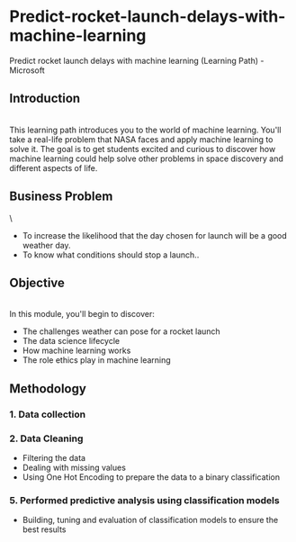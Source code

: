 # Predict-rocket-launch-delays-with-machine-learning
Predict rocket launch delays with machine learning (Learning Path) - Microsoft

## Introduction
\
This learning path introduces you to the world of machine learning. You'll take a real-life problem that NASA faces and apply machine learning to solve it. The goal is to get students excited and curious to discover how machine learning could help solve other problems in space discovery and different aspects of life.

## Business Problem
\
- To increase the likelihood that the day chosen for launch will be a good weather day.
- To know what conditions should stop a launch..

## Objective
\
In this module, you'll begin to discover:
- The challenges weather can pose for a rocket launch
- The data science lifecycle
- How machine learning works
- The role ethics play in machine learning

## Methodology
### 1. Data collection
### 2. Data Cleaning
- Filtering the data
- Dealing with missing values
- Using One Hot Encoding to prepare the data to a binary classification
### 5. Performed predictive analysis using classification models
- Building, tuning and evaluation of classification models to ensure the best results
